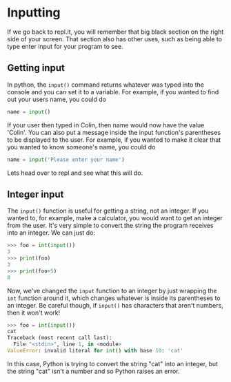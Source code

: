 # Inputting

If we go back to repl.it, you will remember that big black section on the right side of your screen. That section also has other uses, such as being able to type enter input for your program to see.

## Getting input

In python, the `input()` command returns whatever was typed into the console and you can set  it to a variable. For example, if you wanted to find out your users name, you could do

```python
name = input()
```

If your user then typed in Colin, then name would now have the value 'Colin'. You can also put a message inside the input function's parentheses to be displayed to the user. For example, if you wanted to make it clear that you wanted to know someone's name, you could do

```python
name = input('Please enter your name')
```

Lets head over to repl and see what this will do.

## Integer input

The `input()` function is useful for getting a string, not an integer. If you wanted to, for example, make a calculator, you would want to get an integer from the user. It's very simple to convert the string the program receives into an integer. We can just do:

```python
>>> foo = int(input())
3
>>> print(foo)
3
>>> print(foo+5)
8
```

Now, we've changed the `input` function to an integer by just wrapping the `int` function around it, which changes whatever is inside its parentheses to an integer. Be careful though, if `input()` has characters that aren't numbers, then it won't work!

```python
>>> foo = int(input())
cat
Traceback (most recent call last):
  File "<stdin>", line 1, in <module>
ValueError: invalid literal for int() with base 10: 'cat'
```

In this case, Python is trying to convert the string "cat" into an integer, but the string "cat" isn't a number and so Python raises an error.
